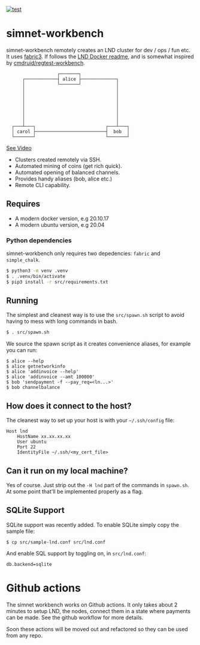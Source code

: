 [![test](https://github.com/lightningorb/simnet-workbench/actions/workflows/test.yaml/badge.svg)](https://github.com/lightningorb/simnet-workbench/actions/workflows/test.yaml)

# simnet-workbench

simnet-workbench remotely creates an LND cluster for dev / ops / fun etc. It uses [fabric3](https://www.fabfile.org/installing.html). If follows the [LND Docker readme](https://github.com/lightningnetwork/lnd/blob/master/docker/README.md), and is somewhat inspired by [cmdruid/regtest-workbench](https://github.com/cmdruid/regtest-workbench).

```
                   ┌───────┐
      ┌────────────┤ alice ├─────────────┐
      │            └───────┘             │
      │                                  │
      │                                  │
      │                                  │
      │                                  │
      │                                  │
      │                                  │
      │                                  │
  ┌───┴───┐                          ┌───┴───┐
  │ carol ├──────────────────────────┤  bob  │
  └───────┘                          └───────┘
```

[See Video](https://lnorb.s3.us-east-2.amazonaws.com/simnet.mp4)


- Clusters created remotely via SSH.
- Automated mining of coins (get rich quick).
- Automated opening of balanced channels.
- Provides handy aliases (bob, alice etc.)
- Remote CLI capability.

## Requires

- A modern docker version, e.g 20.10.17
- A modern ubuntu version, e.g 20.04

### Python dependencies

simnet-workbench only requires two depedencies: `fabric` and `simple_chalk`.

```bash
$ python3 -m venv .venv
$ . .venv/bin/activate
$ pip3 install -r src/requirements.txt
```

## Running

The simplest and cleanest way is to use the `src/spawn.sh` script to avoid having to mess with long commands in bash.

```bash
$ . src/spawn.sh
```

We source the spawn script as it creates convenience aliases, for example you can run:

```
$ alice --help
$ alice getnetworkinfo
$ alice 'addinvoice --help'
$ alice 'addinvoice --amt 100000'
$ bob 'sendpayment -f --pay_req=<ln...>'
$ bob channelbalance
```

## How does it connect to the host?

The cleanest way to set up your host is with your `~/.ssh/config` file:

```
Host lnd
    HostName xx.xx.xx.xx
    User ubuntu
    Port 22
    IdentityFile ~/.ssh/<my_cert_file>
```

## Can it run on my local machine?

Yes of course. Just strip out the `-H lnd` part of the commands in `spawn.sh`. At some point that'll be implemented properly as a flag.

## SQLite Support

SQLite support was recently added. To enable SQLite simply copy the sample file:

```
$ cp src/sample-lnd.conf src/lnd.conf
```

And enable SQL support by toggling on, in `src/lnd.conf`:

```
db.backend=sqlite
```

# Github actions

The simnet workbench works on Github actions. It only takes about 2 minutes to setup LND, the nodes, connect them in a state where payments can be made. See the github workflow for more details.

Soon these actions will be moved out and refactored so they can be used from any repo.